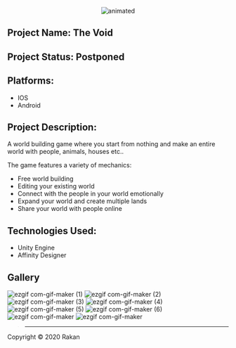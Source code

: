 

<p align="center">
  <img src="https://user-images.githubusercontent.com/57303814/101994496-a875cf80-3c77-11eb-9474-19546ea2888b.png" alt="animated" />
</p>

## Project Name:  The Void

## Project Status:  Postponed

## Platforms: 
-  IOS
-  Android

## Project Description:

A world building game where you start from nothing and make an entire world with people, animals, houses etc..

The game features a variety of mechanics:
- Free world building
- Editing your existing world
- Connect with the people in your world emotionally
- Expand your world and create multiple lands
- Share your world with people online
 
## Technologies Used:
- Unity Engine
- Affinity Designer


## Gallery

  ![ezgif com-gif-maker (1)](https://user-images.githubusercontent.com/57303814/101994621-a52f1380-3c78-11eb-93b8-e0c55470171f.png)
  ![ezgif com-gif-maker (2)](https://user-images.githubusercontent.com/57303814/101994622-a5c7aa00-3c78-11eb-8c19-6894a9c42799.png)
  ![ezgif com-gif-maker (3)](https://user-images.githubusercontent.com/57303814/101994623-a5c7aa00-3c78-11eb-8aa7-faedf3c023e4.png)
  ![ezgif com-gif-maker (4)](https://user-images.githubusercontent.com/57303814/101994624-a6604080-3c78-11eb-9af5-455d49a2e065.png)
   <br />
  ![ezgif com-gif-maker (5)](https://user-images.githubusercontent.com/57303814/101994625-a6604080-3c78-11eb-8539-54e704aaae7c.png)
  ![ezgif com-gif-maker (6)](https://user-images.githubusercontent.com/57303814/101994626-a6604080-3c78-11eb-80a1-bdc898e6b782.png)
  ![ezgif com-gif-maker](https://user-images.githubusercontent.com/57303814/101994627-a6f8d700-3c78-11eb-88ef-f8c43e7dd5e1.gif)
  ![ezgif com-gif-maker](https://user-images.githubusercontent.com/57303814/101994628-a6f8d700-3c78-11eb-823b-b303835d383b.png)




> ----------------------------------------------


Copyright © 2020 Rakan
